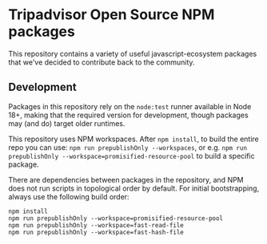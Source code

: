 # Tripadvisor Open Source NPM packages

This repository contains a variety of useful javascript-ecosystem packages that we've decided to contribute back to the community.

## Development

Packages in this repository rely on the `node:test` runner available in Node 18+, making that the required version for development, though packages may (and do) target older runtimes.

This repository uses NPM workspaces. After `npm install`, to build the entire repo you can use: `npm run prepublishOnly --workspaces`, or e.g. `npm run prepublishOnly --workspace=promisified-resource-pool` to build a specific package.

There are dependencies between packages in the repository, and NPM does not run scripts in topological order by default. For initial bootstrapping, always use the following build order:

```
npm install
npm run prepublishOnly --workspace=promisified-resource-pool
npm run prepublishOnly --workspace=fast-read-file
npm run prepublishOnly --workspace=fast-hash-file
```
